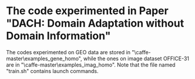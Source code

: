 # The code experimented in Paper "DACH: Domain Adaptation without Domain Information"

The codes experimented on GEO data are stored in "\caffe-master\examples\_gene_homo", while the ones on image dataset OFFICE-31 are in "\caffe-master\examples\_imag_homo". Note that the file named "train.sh" contains launch commands.
